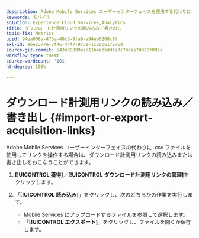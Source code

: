 ```yaml
---
description: Adobe Mobile Services ユーザーインターフェイスを使用する代わりに .csv ファイルを使用してリンクを処理したい場合は、ダウンロード計測用リンクをインポートまたはエクスポートします。
keywords: モバイル
solution: Experience Cloud Services,Analytics
title: ダウンロード計測用リンクの読み込み／書き出し
topic-fix: Metrics
uuid: 94ea008a-473a-40c3-9fa8-a94eb0208c8f
exl-id: 9be2377e-7f46-44f7-9c5e-1c20c617276d
source-git-commit: 5434d8809aac11b4ad6dd1a3c74dae7dd98f095a
workflow-type: tm+mt
source-wordcount: '101'
ht-degree: 100%

---
```


# ダウンロード計測用リンクの読み込み／書き出し {#import-or-export-acquisition-links}

Adobe Mobile Services ユーザーインターフェイスの代わりに .csv ファイルを使用してリンクを操作する場合は、ダウンロード計測用リンクの読み込みまたは書き出しをおこなうことができます。

1. **[!UICONTROL 獲得]**／**[!UICONTROL ダウンロード計測用リンクの管理]**&#x200B;をクリックします。
1. 「**[!UICONTROL 読み込み]**」をクリックし、次のどちらかの作業を実行します。

   * Mobile Services にアップロードするファイルを参照して選択します。
   * 「**[!UICONTROL エクスポート]**」をクリックし、ファイルを開くか保存します。
